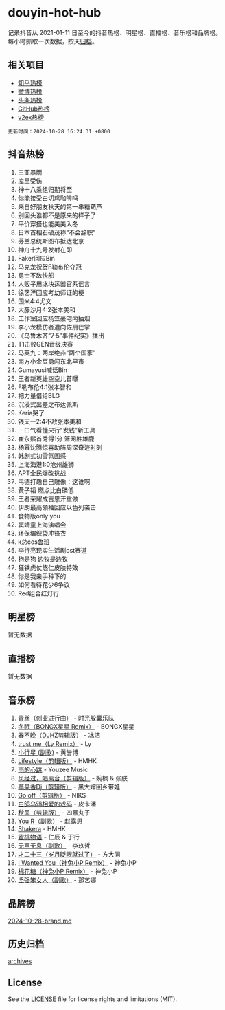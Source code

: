 # douyin-hot-hub

记录抖音从 2021-01-11 日至今的抖音热榜、明星榜、直播榜、音乐榜和品牌榜。每小时抓取一次数据，按天[归档](archives)。

## 相关项目

- [知乎热榜](https://github.com/lonnyzhang423/zhihu-hot-hub)
- [微博热榜](https://github.com/lonnyzhang423/weibo-hot-hub)
- [头条热榜](https://github.com/lonnyzhang423/toutiao-hot-hub)
- [GitHub热榜](https://github.com/lonnyzhang423/github-hot-hub)
- [v2ex热榜](https://github.com/lonnyzhang423/v2ex-hot-hub)


`更新时间：2024-10-28 16:24:31 +0800`

## 抖音热榜

1. 三亚暴雨
1. 库里受伤
1. 神十八乘组归期将至
1. 你能接受白切鸡咖啡吗
1. 来自好朋友秋天的第一串糖葫芦
1. 别回头谁都不是原来的样子了
1. 平价穿搭也能美美入冬
1. 日本首相石破茂称“不会辞职”
1. 芬兰总统斯图布抵达北京
1. 神舟十九号发射在即
1. Faker回应Bin
1. 马克龙祝贺F勒布伦夺冠
1. 勇士不敌快船
1. 人贩子用冰块运器官系谣言
1. 徐艺洋回应考幼师证的梗
1. 国米4:4尤文
1. 大藤沙月4:2张本美和
1. 工作室回应杨笠豪宅内抽烟
1. 李小龙模仿者遭向佐扇巴掌
1. 《乌鲁木齐“7·5”事件纪实》播出
1. T1击败GEN晋级决赛
1. 马英九：两岸绝非“两个国家”
1. 南方小金豆勇闯东北早市
1. Gumayusi喊话Bin
1. 王者新英雄空空儿首曝
1. F勒布伦4:1张本智和
1. 把力量借给BLG
1. 沉浸式出差之布达佩斯
1. Keria哭了
1. 钱天一2:4不敌张本美和
1. 一口气看懂央行“发钱”新工具
1. 崔永熙首秀得1分 篮网胜雄鹿
1. 杨幂沈腾惊喜助阵周深奇迹时刻
1. 韩剧式初雪氛围感
1. 上海海港1:0沧州雄狮
1. APT全民爆改挑战
1. 韦德打趣自己雕像：这谁啊
1. 黄子韬 燃点比白磷低
1. 王者荣耀成吉思汗重做
1. 伊朗最高领袖回应以色列袭击
1. 食物版only you
1. 窦靖童上海演唱会
1. 环保编织袋冲锋衣
1. k总cos鲁班
1. 李行亮现实生活剧ost赛道
1. 狗是狗 边牧是边牧
1. 狂铁虎仗悠仁皮肤特效
1. 你是我亲手种下的
1. 如何看待花少6争议
1. Red组合红灯行

## 明星榜

暂无数据

## 直播榜

暂无数据

## 音乐榜

1. [青丝（创业进行曲）](https://sf3-cdn-tos.douyinstatic.com/obj/tos-cn-ve-2774/ooYARJB5iBRNhCOkDsS3BAKW91CIMoQfwzwKLi) - 时光胶囊乐队
1. [冬眠（BONGX星星 Remix）](https://sf3-cdn-tos.douyinstatic.com/obj/tos-cn-ve-2774/oMCfFFoE3LwQ7agAgOIG4ieExqkeAsxNBEkLdz) - BONGX星星
1. [春不晚（DJHZ剪辑版）](https://sf6-cdn-tos.douyinstatic.com/obj/tos-cn-ve-2774/osEZa7YZ6wNo9QDABgfGFaCQKRQTNafsBJDnKt) - 冰洁
1. [trust me（Ly Remix）](https://sf5-hl-cdn-tos.douyinstatic.com/obj/tos-cn-ve-2774/oUo1M8fz5AfmMSExABQQKFE0eCMWgsiccfqrMA) - Ly
1. [小行星 (副歌)](https://sf5-hl-cdn-tos.douyinstatic.com/obj/tos-cn-ve-2774/oArWEvgkJwVsB0KMIw6iBsAoHAciIjJqzWeTQr) - 黄誉博
1. [Lifestyle（剪辑版）](https://sf5-hl-cdn-tos.douyinstatic.com/obj/tos-cn-ve-2774/owfqGgjwG3V5lCLaAIezFMeg3LtuKNBaZKgzPV) - HMHK
1. [雨的心跳](https://sf3-cdn-tos.douyinstatic.com/obj/tos-cn-ve-2774/o0vI5NZuiJgxWIQQFhXO0RTrsiIAsBSiMIECz) - Youzee Music
1. [风经过，唱离合（剪辑版）](https://sf3-cdn-tos.douyinstatic.com/obj/tos-cn-ve-2774/okllg5DG2MmUF3aiiDfBZx6ZLvfwOTtbCEAHyI) - 婉枫 & 张朕
1. [苹果香Dj（剪辑版）](https://sf5-hl-cdn-tos.douyinstatic.com/obj/tos-cn-ve-2774/oEeIEQbYGAOspCTRAIeYF4Ok8LgZ8NBaRe4ztR) - 黑大婶回乡带娃
1. [Go off（剪辑版）](https://sf3-cdn-tos.douyinstatic.com/obj/tos-cn-ve-2774/oYLJZTCGnIQBt2BsMBCFksOEMnDQesCr2gfZ7N) - NIKS
1. [白鸽乌鸦相爱的戏码](https://sf5-hl-cdn-tos.douyinstatic.com/obj/tos-cn-ve-2774/oMVVEf6eDAOmFtNtCsEqKpIorBDM8Nkg6TZRqC) - 皮卡潘
1. [秋风（剪辑版）](https://sf5-hl-cdn-tos.douyinstatic.com/obj/tos-cn-ve-2774/ocGaU84LfAfzMd2wbXdQFpCGhBiXg82JNMRRie) - 四熹丸子
1. [You R（副歌）](https://sf5-hl-cdn-tos.douyinstatic.com/obj/tos-cn-ve-2774/oc0MZn9aEfLkCFLIxKQQcgBjS9mBBuDttYPfZ1) - 赵露思
1. [Shakera](https://sf5-hl-cdn-tos.douyinstatic.com/obj/tos-cn-ve-2774/ocKtEBgQ8FiQCBDf3nj9Z9gEGEQ4fAZDYEocLY) - HMHK
1. [蜜桃物语](https://sf5-hl-cdn-tos.douyinstatic.com/obj/tos-cn-ve-2774/oIhOSCZtIACtYU4XQkngiW9kCBfVD1Fz9IYeqL) - 仁辰 & 于行
1. [无声无息（副歌）](https://sf5-hl-cdn-tos.douyinstatic.com/obj/tos-cn-ve-2774/osmzBBdYMBoz2NHW7AYiZEErnITswCiYzuA3Nf) - 李玖哲
1. [才二十三（岁月眨眼就过了）](https://sf5-hl-cdn-tos.douyinstatic.com/obj/tos-cn-ve-2774/oYAvkTrUXEBMWYUbL3nl8i01MJ5skiIZASC2H) - 方大同
1. [I Wanted You（神兔小P Remix）](https://sf5-hl-cdn-tos.douyinstatic.com/obj/tos-cn-ve-2774/o4CAubmDQdZeEkstFnCvKIMDag8D2BSBOjfNuh) - 神兔小P
1. [棉花糖（神兔小P Remix）](https://sf6-cdn-tos.douyinstatic.com/obj/tos-cn-ve-2774/o0pEDf1GaEfEYJ1FbgOAFCITQ1zeFD3kgBWGcG) - 神兔小P
1. [坚强笨女人（副歌）](https://sf3-cdn-tos.douyinstatic.com/obj/tos-cn-ve-2774/ospNInQiZvGWyBVg5zkNsAMct5uJIg1CrZiPL) - 那艺娜

## 品牌榜

[2024-10-28-brand.md](archives/2024-10-28-brand.md)

## 历史归档

[archives](archives)

## License

See the [LICENSE](LICENSE) file for license rights and limitations (MIT).
